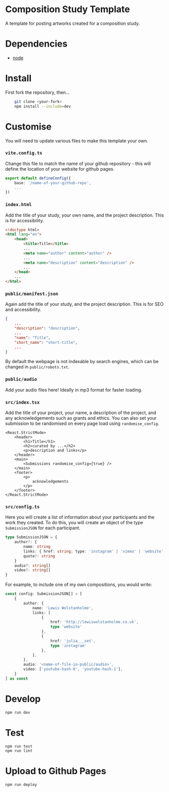 # Composition Study Template

A template for posting artworks created for a composition study. 

# Dependencies

- [node](https://formulae.brew.sh/formula/node)

# Install

First fork the repository, then...

```bash
	git clone <your-fork>
	npm install --include=dev
```

# Customise

You will need to update various files to make this template your own.

### `vite.config.ts`

Change this file to match the name of your github repository - this will define the location of your website for github pages.

``` ts
export default defineConfig({
	base: '/name-of-your-github-repo',
	...
})
```

### `index.html`

Add the title of your study, your own name, and the project description. This is for accessibility.

```html
<!doctype html>
<html lang="en">
	<head>
		<title>Title</title>
		...
		<meta name="author" content="author" />
		...
		<meta name="description" content="description" />
		...
	</head>
	...
</html>
```

### `public/manifest.json`

Again add the title of your study, and the project description. This is for SEO and accessibility.

```json
{
	...
	"description": "description",
	...
	"name": "Title",
	"short_name": "short-title",
	...
}
```

By default the webpage is not indexable by search engines, which can be changed in `public/robots.txt`.

### `public/audio`

Add your audio files here! Ideally in mp3 format for faster loading.

### `src/index.tsx`

Add the title of your project, your name, a description of the project, and any acknowledgements such as grants and ethics. You can also set your submission to be randomised on every page load using `randomise_config`.

```tsx
<React.StrictMode>
	<header>
		<h1>Title</h1>
		<h2>curated by ...</h2>
		<p>description and links</p>
	</header>
	<main>
		<Submissions randomise_config={true} />
	</main>
	<footer>
		<p>
			acknowledgements
		</p>
	</footer>
</React.StrictMode>
```

### `src/config.ts`

Here you will create a list of information about your participants and the work they created. To do this, you will create an object of the type `SubmissionJSON` for each participant. 

```ts
type SubmissionJSON = {
	author?: {
		name: string
		links: { href: string; type: 'instagram' | 'vimeo' | 'website' }[]
		quote?: string
	}
	audio?: string[]
	video?: string[]
}
```

For example, to include one of my own compositions, you would write: 

```ts
const config: SubmissionJSON[] = [
	{
		author: {
			name: 'Lewis Wolstanholme',
			links: [
				{
					href: 'http://lewiswolstanholme.co.uk',
					type 'website' 
				},
				{
					href: 'julia___set',
					type 'instagram'
				},
			],
		},
		audio: '<name-of-file-in-public/audio>',
		video: ['youtube-hash-0', 'youtube-hash-1'],
	}
] as const
```

# Develop

```bash
npm run dev 
```

# Test

```bash
npm run test
npm run lint
```

# Upload to Github Pages

```bash
npm run deploy
```
